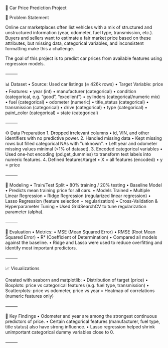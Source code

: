 🚗 Car Price Prediction Project

📌 Problem Statement

Online car marketplaces often list vehicles with a mix of structured and unstructured information (year, odometer, fuel type, transmission, etc.). Buyers and sellers want to estimate a fair market price based on these attributes, but missing data, categorical variables, and inconsistent formatting make this a challenge.

The goal of this project is to predict car prices from available features using regression models.

⸻

📊 Dataset
	•	Source: Used car listings (≈ 426k rows)
	•	Target Variable: price
	•	Features:
	•	year (int)
	•	manufacturer (categorical)
	•	condition (categorical, e.g. “good”, “excellent”)
	•	cylinders (categorical/numeric mix)
	•	fuel (categorical)
	•	odometer (numeric)
	•	title_status (categorical)
	•	transmission (categorical)
	•	drive (categorical)
	•	type (categorical)
	•	paint_color (categorical)
	•	state (categorical)

⸻

⚙️ Data Preparation
	1.	Dropped irrelevant columns
	•	id, VIN, and other identifiers with no predictive power.
	2.	Handled missing data
	•	Kept missing rows but filled categorical NAs with "unknown".
	•	Left year and odometer missing values minimal (<1% of dataset).
	3.	Encoded categorical variables
	•	Used one-hot encoding (pd.get_dummies) to transform text labels into numeric features.
	4.	Defined features/target
	•	X = all features (encoded)
	•	y = price

⸻

🤖 Modeling
	•	Train/Test Split
	•	80% training / 20% testing
	•	Baseline Model
	•	Predicts mean training price for all cars.
	•	Models Trained
	•	Multiple Linear Regression
	•	Ridge Regression (regularized linear regression)
	•	Lasso Regression (feature selection + regularization)
	•	Cross-Validation & Hyperparameter Tuning
	•	Used GridSearchCV to tune regularization parameter (alpha).

⸻

📏 Evaluation
	•	Metrics:
	•	MSE (Mean Squared Error)
	•	RMSE (Root Mean Squared Error)
	•	R² (Coefficient of Determination)
	•	Compared all models against the baseline.
	•	Ridge and Lasso were used to reduce overfitting and identify most important predictors.

⸻

📈 Visualizations

Created with seaborn and matplotlib:
	•	Distribution of target (price)
	•	Boxplots: price vs categorical features (e.g. fuel type, transmission)
	•	Scatterplots: price vs odometer, price vs year
	•	Heatmap of correlations (numeric features only)

⸻

🔑 Key Findings
	•	Odometer and year are among the strongest continuous predictors of price.
	•	Certain categorical features (manufacturer, fuel type, title status) also have strong influence.
	•	Lasso regression helped shrink unimportant categorical dummy variables close to 0.

⸻
